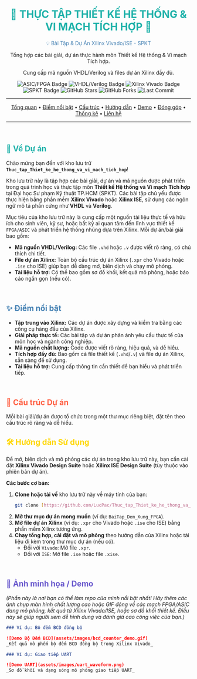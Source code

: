 <div align="center">
  <h1><span style="color:#20B2AA; font-size: 28px;">🚀 THỰC TẬP THIẾT KẾ HỆ THỐNG & VI MẠCH TÍCH HỢP 🚀</span></h1>
  <p><span style="color:#4682B4;">💡 Bài Tập & Dự Án Xilinx Vivado/ISE - SPKT</span></p>
  <p>Tổng hợp các bài giải, dự án thực hành môn Thiết kế Hệ thống & Vi mạch Tích hợp.</p>
  <p>Cung cấp mã nguồn VHDL/Verilog và files dự án Xilinx đầy đủ.</p>

  <p>
    <img src="https://img.shields.io/badge/Thi%E1%BA%BFt%20k%E1%BA%BF-ASIC%2FFPGA-blueviolet?style=for-the-badge&logo=lattice&logoColor=white" alt="ASIC/FPGA Badge">
    <img src="https://img.shields.io/badge/Ng%C3%B4n%20ng%E1%BB%AF-VHDL%2FVerilog-red?style=for-the-badge&logo=vhdl&logoColor=white" alt="VHDL/Verilog Badge">
    <img src="https://img.shields.io/badge/Ph%E1%BA%A7n%20m%E1%BB%81m-Xilinx%20Vivado-green?style=for-the-badge&logo=xilinx&logoColor=white" alt="Xilinx Vivado Badge">
    <img src="https://img.shields.io/badge/Tr%C6%B0%E1%BB%9Dng-%C4%90H%20SPKT-red?style=for-the-badge&logo=university&logoColor=white" alt="SPKT Badge">
    <img src="https://img.shields.io/github/stars/LucPac/Thuc_tap_Thiet_ke_he_thong_va_vi_mach_tich_hop?style=for-the-badge&color=gold&logo=github" alt="GitHub Stars">
    <img src="https://img.shields.io/github/forks/LucPac/Thuc_tap_Thiet_ke_he_thong_va_vi_mach_tich_hop?style=for-the-badge&color=lightblue&logo=github" alt="GitHub Forks">
    <img src="https://img.shields.io/github/last-commit/LucPac/Thuc_tap_Thiet_ke_he_thong_va_vi_mach_tich_hop?style=for-the-badge&label=C%E1%BA%ADp%20nh%E1%BA%ADt&color=informational" alt="Last Commit">
  </p>

  ---

  <p>
    <a href="#🎯-về-dự-án">Tổng quan</a> •
    <a href="#✨-điểm-nổi-bật">Điểm nổi bật</a> •
    <a href="#📁-cấu-trúc-dự-án">Cấu trúc</a> •
    <a href="#🛠️-hướng-dẫn-sử-dụng">Hướng dẫn</a> •
    <a href="#📸-ảnh-minh-họa--demo">Demo</a> •
    <a href="#🤝-đóng-góp">Đóng góp</a> •
    <a href="#📈-thống-kê-kho-lưu-trữ">Thống kê</a> •
    <a href="#📧-liên-hệ">Liên hệ</a>
  </p>

  ---
</div>

<br>

## <span style="color:#20B2AA;">🎯 Về Dự án</span>

Chào mừng bạn đến với kho lưu trữ **`Thuc_tap_Thiet_ke_he_thong_va_vi_mach_tich_hop`**!

Kho lưu trữ này là tập hợp các bài giải, dự án và mã nguồn được phát triển trong quá trình học và thực tập môn **Thiết kế Hệ thống và Vi mạch Tích hợp** tại Đại học Sư phạm Kỹ thuật TP.HCM (SPKT). Các bài tập chủ yếu được thực hiện bằng phần mềm **Xilinx Vivado** hoặc **Xilinx ISE**, sử dụng các ngôn ngữ mô tả phần cứng như **VHDL** và **Verilog**.

Mục tiêu của kho lưu trữ này là cung cấp một nguồn tài liệu thực tế và hữu ích cho sinh viên, kỹ sư, hoặc bất kỳ ai quan tâm đến lĩnh vực thiết kế `FPGA/ASIC` và phát triển hệ thống nhúng dựa trên Xilinx. Mỗi dự án/bài giải bao gồm:

* **Mã nguồn VHDL/Verilog:** Các file `.vhd` hoặc `.v` được viết rõ ràng, có chú thích chi tiết.
* **File dự án Xilinx:** Toàn bộ cấu trúc dự án Xilinx (`.xpr` cho Vivado hoặc `.ise` cho ISE) giúp bạn dễ dàng mở, biên dịch và chạy mô phỏng.
* **Tài liệu hỗ trợ:** Có thể bao gồm sơ đồ khối, kết quả mô phỏng, hoặc báo cáo ngắn gọn (nếu có).

<br>

## <span style="color:#4682B4;">✨ Điểm nổi bật</span>

* **Tập trung vào Xilinx:** Các dự án được xây dựng và kiểm tra bằng các công cụ hàng đầu của Xilinx.
* **Giải pháp thực tế:** Các bài tập và dự án phản ánh yêu cầu thực tế của môn học và ngành công nghiệp.
* **Mã nguồn chất lượng:** Code được viết rõ ràng, hiệu quả, và dễ hiểu.
* **Tích hợp đầy đủ:** Bao gồm cả file thiết kế (`.vhd`/`.v`) và file dự án Xilinx, sẵn sàng để sử dụng.
* **Tài liệu hỗ trợ:** Cung cấp thông tin cần thiết để bạn hiểu và phát triển tiếp.

<br>

## <span style="color:#FF6347;">📁 Cấu trúc Dự án</span>

Mỗi bài giải/dự án được tổ chức trong một thư mục riêng biệt, đặt tên theo cấu trúc rõ ràng và dễ hiểu.
<br>

## <span style="color:#FFD700;">🛠️ Hướng dẫn Sử dụng</span>

Để mở, biên dịch và mô phỏng các dự án trong kho lưu trữ này, bạn cần cài đặt **Xilinx Vivado Design Suite** hoặc **Xilinx ISE Design Suite** (tùy thuộc vào phiên bản dự án).

**Các bước cơ bản:**

1.  **Clone hoặc tải về** kho lưu trữ này về máy tính của bạn:
    ```bash
    git clone [https://github.com/LucPac/Thuc_tap_Thiet_ke_he_thong_va_vi_mach_tich_hop.git](https://github.com/LucPac/Thuc_tap_Thiet_ke_he_thong_va_vi_mach_tich_hop.git)
    ```
2.  **Mở thư mục dự án mong muốn** (ví dụ: `BaiTap_Dem_Xung_FPGA`).
3.  **Mở file dự án Xilinx** (ví dụ: `.xpr` cho Vivado hoặc `.ise` cho ISE) bằng phần mềm Xilinx tương ứng.
4.  **Chạy tổng hợp, cài đặt và mô phỏng** theo hướng dẫn của Xilinx hoặc tài liệu đi kèm trong thư mục dự án (nếu có).
    * Đối với `Vivado`: Mở file `.xpr`.
    * Đối với `ISE`: Mở file `.ise` hoặc file `.xise`.

<br>

## <span style="color:#6A5ACD;">📸 Ảnh minh họa / Demo</span>

*(Phần này là nơi bạn có thể làm repo của mình nổi bật nhất! Hãy thêm các ảnh chụp màn hình chất lượng cao hoặc GIF động về các mạch FPGA/ASIC đang mô phỏng, kết quả từ Xilinx Vivado/ISE, hoặc sơ đồ khối thiết kế. Điều này sẽ giúp người xem dễ hình dung và đánh giá cao công việc của bạn.)*

```markdown
### Ví dụ: Bộ đếm BCD đồng bộ

![Demo Bộ Đếm BCD](assets/images/bcd_counter_demo.gif)
_Kết quả mô phếm bộ đếm BCD đồng bộ trong Xilinx Vivado_

### Ví dụ: Giao tiếp UART

![Demo UART](assets/images/uart_waveform.png)
_Sơ đồ khối và dạng sóng mô phỏng giao tiếp UART_
